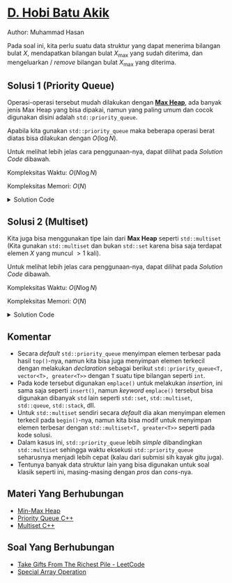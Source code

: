 # [D. Hobi Batu Akik](https://tlx.toki.id/courses/competitive/chapters/10/problems/B)

Author: Muhammad Hasan

Pada soal ini, kita perlu suatu data struktur yang dapat menerima bilangan bulat $X$, mendapatkan bilangan bulat $X_{\max}$ yang sudah diterima, dan mengeluarkan / *remove* 
bilangan bulat $X_{\max}$ yang diterima.

## Solusi 1 (Priority Queue)

Operasi-operasi tersebut mudah dilakukan dengan [**Max Heap**](https://www.codecademy.com/article/max-heaps-conceptual), ada banyak jenis Max Heap yang bisa dipakai, namun yang paling umum dan cocok digunakan disini adalah `std::priority_queue`.

Apabila kita gunakan `std::priority_queue` maka beberapa operasi berat diatas bisa dilakukan dengan $O(\log N)$.

Untuk melihat lebih jelas cara penggunaan-nya, dapat dilihat pada *Solution Code* dibawah.

Kompleksitas Waktu: $O(N \log N)$

Kompleksitas Memori: $O(N)$

<details>
  <summary>Solution Code</summary>

```c++
#include <bits/stdc++.h>

using namespace std;

int main() {
  ios_base::sync_with_stdio(0);
  cin.tie(0);
  cout.tie(0);

  int n;
  cin >> n;
  priority_queue<int> pq;
  for (int i = 0; i < n; i++) {
    int tp;
    cin >> tp;
    if (tp == 1) {
      int x;
      cin >> x;
      pq.emplace(x);
    } else if (tp == 2) {
      cout << pq.top() << '\n';
    } else if (tp == 3) {
      pq.pop();
    }
  }

  return 0;
}
```
</details>


## Solusi 2 (Multiset)

Kita juga bisa menggunakan tipe lain dari **Max Heap** seperti `std::multiset` (Kita gunakan `std::multiset` dan bukan `std::set` karena bisa saja terdapat elemen $X$ yang muncul $>1$ kali).

Untuk melihat lebih jelas cara penggunaan-nya, dapat dilihat pada *Solution Code* dibawah.

Kompleksitas Waktu: $O(N \log N)$

Kompleksitas Memori: $O(N)$

<details>
  <summary>Solution Code</summary>

```c++
#include <bits/stdc++.h>

using namespace std;

int main() {
  ios_base::sync_with_stdio(0);
  cin.tie(0);
  cout.tie(0);

  int n;
  cin >> n;
  multiset<int, greater<int>> ms;
  for (int i = 0; i < n; i++) {
    int tp;
    cin >> tp;
    if (tp == 1) {
      int x;
      cin >> x;
      ms.emplace(x);
    } else if (tp == 2) {
      cout << *ms.begin() << '\n';
    } else if (tp == 3) {
      ms.erase(ms.begin());
    }
  }

  return 0;
}
```
</details>

## Komentar
- Secara *default* `std::priority_queue` menyimpan elemen terbesar pada hasil `top()`-nya, namun kita bisa juga menyimpan elemen terkecil dengan melakukan *declaration* sebagai berikut `std::priority_queue<T, vector<T>, greater<T>>` dengan `T` suatu tipe bilangan seperti `int`.
- Pada kode tersebut digunakan `emplace()` untuk melakukan *insertion*, ini sama saja seperti `insert()`, namun *keyword* `emplace()` tersebut bisa digunakan dibanyak `std` lain seperti `std::set`, `std::multiset`, `std::queue`, `std::stack`, dll.
- Untuk `std::multiset` sendiri secara *default* dia akan menyimpan elemen terkecil pada `begin()`-nya, namun kita bisa modif untuk menyimpan elemen terbesar dengan `std::multiset<T, greater<T>>` seperti pada kode solusi.
- Dalam kasus ini, `std::priority_queue` lebih *simple* dibandingkan `std::multiset` sehingga waktu eksekusi `std::priority_queue` seharusnya menjadi lebih cepat (kalau dari submisi sih kayak gitu juga).
- Tentunya banyak data struktur lain yang bisa digunakan untuk soal klasik seperti ini, masing-masing dengan *pros* dan *cons*-nya.

## Materi Yang Berhubungan
- [Min-Max Heap](https://en.wikipedia.org/wiki/Min-max_heap)
- [Priority Queue C++](https://www.geeksforgeeks.org/priority-queue-in-cpp-stl/)
- [Multiset C++](https://www.geeksforgeeks.org/multiset-in-cpp-stl/)

## Soal Yang Berhubungan
- [Take Gifts From The Richest Pile - LeetCode](https://leetcode.com/problems/take-gifts-from-the-richest-pile/)
- [Special Array Operation](https://www.hackerearth.com/practice/data-structures/trees/heapspriority-queues/practice-problems/algorithm/pk-and-special-array-operation-1-7bd52ad1/)
